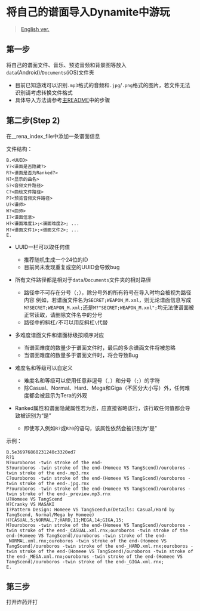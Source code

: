 # 将自己的谱面导入Dynamite中游玩

> [English ver.](./Custom_Import_Tutorial_EN.md)

## 第一步

将自己的谱面文件、音乐、预览音频和背景图等放入`data`(Android)/`Documents`(iOS)文件夹
* 目前已知游戏可以识别`.mp3`格式的音频和`.jpg`/`.png`格式的图片，若文件无法识别请考虑转换文件格式
* 具体导入方法请参考[主README](./README.md)中的步骤

## 第二步(Step 2)

在__rena_index_file中添加一条谱面信息

文件结构：
```
B.<UUID>
Y?<谱面是否隐藏?>
R?<谱面是否为Ranked?>
N?<显示的曲名>
S?<音频文件路径>
C?<曲绘文件路径>
P?<预览音频文件路径>
U?<谱师>
W?<曲师>
I?<谱面信息>
H?<谱面难度1>;<谱面难度2>; ...
M?<谱面文件1>;<谱面文件2>; ...
E.
```
* UUID一栏可以取任何值
  * 推荐随机生成一个24位的ID
  * 目前尚未发现重复或空的UUID会导致bug
* 所有文件路径都是相对于`data`/`Documents`文件夹的相对路径
  * 路径中不可存在分号（`;`），除分号外的所有符号在导入时均会被视为路径内容
    例如，若谱面文件名为`SECRET;WEAPON_M.xml`，则无论谱面信息写成`M?SECRET;WEAPON_M.xml;`还是`M?"SECRET;WEAPON_M.xml";`均无法使谱面被正常读取，请删除文件名中的分号
  * 路径中的斜杠`/`不可以用反斜杠`\`代替

* 多难度谱面文件和谱面标级按顺序对应
  * 当谱面难度的数量少于谱面文件时，最后的多余谱面文件将被忽略
  * 当谱面难度的数量多于谱面文件时，将会导致Bug

* 难度名和等级可以自定义
  * 难度名和等级可以使用任意非逗号（`,`）和分号（`;`）的字符
  * 除Casual、Normal、Hard、Mega和Giga（不区分大小写）外，任何难度都会被显示为Tera的外观

* Ranked属性和谱面隐藏属性若为否，应直接省略该行，该行取任何值都会导致被识别为“是”
  * 即使写入例如`R?`或`R?0`的语句，该属性依然会被识别为“是”

示例：
```
B.5e36976860231240c3320ed7
R?1
N?ouroboros -twin stroke of the end-
S?ouroboros -twin stroke of the end-(Homeee VS TangScend)/ouroboros -twin stroke of the end-.mp3.rnx
C?ouroboros -twin stroke of the end-(Homeee VS TangScend)/ouroboros -twin stroke of the end-.jpg.rnx
P?ouroboros -twin stroke of the end-(Homeee VS TangScend)/ouroboros -twin stroke of the end-_preview.mp3.rnx
U?Homeee VS TangScend
W?Cranky VS MASAKI
I?Pattern Design: Homeee VS TangScend\n(Details: Casual/Hard by TangScend, Normal/Mega by Homeee)
H?CASUAL,5;NORMAL,7;HARD,11;MEGA,14;GIGA,15;
M?ouroboros -twin stroke of the end-(Homeee VS TangScend)/ouroboros -twin stroke of the end-_CASUAL.xml.rnx;ouroboros -twin stroke of the end-(Homeee VS TangScend)/ouroboros -twin stroke of the end-_NORMAL.xml.rnx;ouroboros -twin stroke of the end-(Homeee VS TangScend)/ouroboros -twin stroke of the end-_HARD.xml.rnx;ouroboros -twin stroke of the end-(Homeee VS TangScend)/ouroboros -twin stroke of the end-_MEGA.xml.rnx;ouroboros -twin stroke of the end-(Homeee VS TangScend)/ouroboros -twin stroke of the end-_GIGA.xml.rnx;
E.
```

## 第三步

打开炸药开打